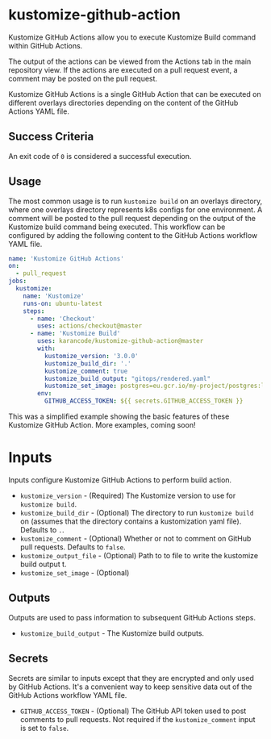 # kustomize-github-action
Kustomize GitHub Actions allow you to execute Kustomize Build command within GitHub Actions.

The output of the actions can be viewed from the Actions tab in the main repository view. If the actions are executed on a pull request event, a comment may be posted on the pull request.

Kustomize GitHub Actions is a single GitHub Action that can be executed on different overlays directories depending on the content of the GitHub Actions YAML file.


## Success Criteria
An exit code of `0` is considered a successful execution.

## Usage
The most common usage is to run `kustomize build` on an overlays directory, where one overlays directory represents k8s configs for one environment. A comment will be posted to the pull request depending on the output of the Kustomize build command being executed. This workflow can be configured by adding the following content to the GitHub Actions workflow YAML file.
```yaml
name: 'Kustomize GitHub Actions'
on:
  - pull_request
jobs:
  kustomize:
    name: 'Kustomize'
    runs-on: ubuntu-latest
    steps:
      - name: 'Checkout'
        uses: actions/checkout@master
      - name: 'Kustomize Build'
        uses: karancode/kustomize-github-action@master
        with:
          kustomize_version: '3.0.0'
          kustomize_build_dir: '.'
          kustomize_comment: true
          kustomize_build_output: "gitops/rendered.yaml"
          kustomize_set_image: postgres=eu.gcr.io/my-project/postgres:latest my-app=my-registry/my-app:${GITHUB_SHA:0:7}
        env:
          GITHUB_ACCESS_TOKEN: ${{ secrets.GITHUB_ACCESS_TOKEN }}
```
This was a simplified example showing the basic features of these Kustomize GitHub Action. More examples, coming soon!

# Inputs

Inputs configure Kustomize GitHub Actions to perform build action.

* `kustomize_version` - (Required) The Kustomize version to use for `kustomize build`.
* `kustomize_build_dir` - (Optional) The directory to run `kustomize build` on (assumes that the directory contains a kustomization yaml file). Defaults to `.`.
* `kustomize_comment` - (Optional) Whether or not to comment on GitHub pull requests. Defaults to `false`.
* `kustomize_output_file` - (Optional) Path to to file to write the kustomize build output t.
* `kustomize_set_image` - (Optional) 

## Outputs

Outputs are used to pass information to subsequent GitHub Actions steps.

* `kustomize_build_output` - The Kustomize build outputs.

## Secrets

Secrets are similar to inputs except that they are encrypted and only used by GitHub Actions. It's a convenient way to keep sensitive data out of the GitHub Actions workflow YAML file.

* `GITHUB_ACCESS_TOKEN` - (Optional) The GitHub API token used to post comments to pull requests. Not required if the `kustomize_comment` input is set to `false`.

